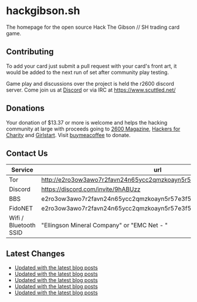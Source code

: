 # hackgibson.sh
The homepage for the open source Hack The Gibson // SH trading card game.


## Contributing

To add your card just submit a pull request with your card's front art, it would be added to the next run of set after community play testing.

Game play and discussions over the project is held the r2600 discord server. Come join us at [Discord](https://discord.com/invite/9hABUzz) or via IRC at https://www.scuttled.net/


## Donations

Your donation of $13.37 or more is welcome and helps the hacking community at large with proceeds going to [2600 Magazine](https://2600.com/), [Hackers for Charity](https://hackersforcharity.org) and [Girlstart](https://girlstart.org).  Visit [buymeacoffee](https://www.buymeacoffee.com/hackgibson.sh) to donate.


## Contact Us

Service | url
-|-
Tor | http://e2ro3ow3awo7r2favn24n65ycc2qmzkoayn5r57e3f56nvjwdcgg32ad.onion
Discord | https://discord.com/invite/9hABUzz
BBS | e2ro3ow3awo7r2favn24n65ycc2qmzkoayn5r57e3f56nvjwdcgg32ad.onion:23
FidoNET | e2ro3ow3awo7r2favn24n65ycc2qmzkoayn5r57e3f56nvjwdcgg32ad.onion:24554
Wifi / Bluetooth SSID | "Ellingson Mineral Company" or "EMC Net - <fidonet address>"

## Latest Changes
<!-- BLOG-POST-LIST:START -->
- [Updated with the latest blog posts](https://github.com/DFW2600/hackgibson.sh/commit/59a8fb0ef0daa90c254d32df7083c1b98dd045b1)
- [Updated with the latest blog posts](https://github.com/DFW2600/hackgibson.sh/commit/c7782d63e049d321b95a8297153eb3205eca72d8)
- [Updated with the latest blog posts](https://github.com/DFW2600/hackgibson.sh/commit/2987cc81059d7a0b02cb893940a9d162c9e77f86)
- [Updated with the latest blog posts](https://github.com/DFW2600/hackgibson.sh/commit/fd6b555aaddb69e4d1edb2d3f6f34e2eed37520c)
- [Updated with the latest blog posts](https://github.com/DFW2600/hackgibson.sh/commit/1d48769c98e93a2b40c55cdf00ffc9504be81a8f)
<!-- BLOG-POST-LIST:END -->

